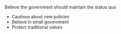
Believe the government should maintain the status quo 
- Cautious about new policies 
- Believe in small government 
- Protect traditional values 



